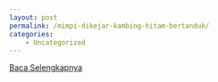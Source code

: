 ```yaml
---
layout: post
permalink: /mimpi-dikejar-kambing-hitam-bertanduk/
categories:
    - Uncategorized
---
```


[Baca Selengkapnya](/10)